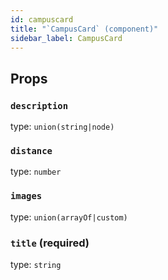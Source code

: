 ```yaml
---
id: campuscard
title: "`CampusCard` (component)"
sidebar_label: CampusCard
---
```



Props
-----

### `description`

type: `union(string|node)`


### `distance`

type: `number`


### `images`

type: `union(arrayOf|custom)`


### `title` (required)

type: `string`

